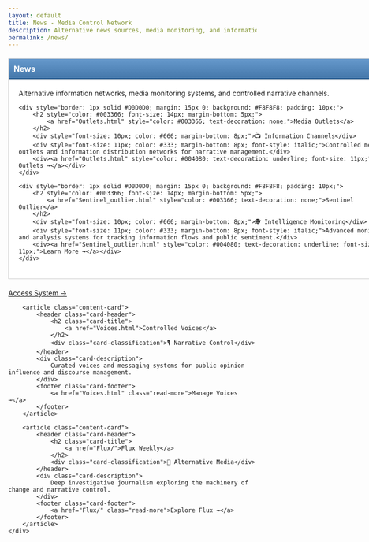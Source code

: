 ```yaml
---
layout: default
title: News - Media Control Network
description: Alternative news sources, media monitoring, and information channels
permalink: /news/
---
```


<div style="width: 760px; margin: 20px auto; background: #fff; border: 1px solid #CCC; padding: 20px;">
    <div style="background: linear-gradient(#6699CC, #4477AA); color: #fff; padding: 10px; font-weight: bold; font-size: 16px; border-bottom: 1px solid #003366; margin: -20px -20px 20px -20px;">News</div>
    <p>Alternative information networks, media monitoring systems, and controlled narrative channels.</p>

    <div style="border: 1px solid #D0D0D0; margin: 15px 0; background: #F8F8F8; padding: 10px;">
        <h2 style="color: #003366; font-size: 14px; margin-bottom: 5px;">
            <a href="Outlets.html" style="color: #003366; text-decoration: none;">Media Outlets</a>
        </h2>
        <div style="font-size: 10px; color: #666; margin-bottom: 8px;">📺 Information Channels</div>
        <div style="font-size: 11px; color: #333; margin-bottom: 8px; font-style: italic;">Controlled media outlets and information distribution networks for narrative management.</div>
        <div><a href="Outlets.html" style="color: #004080; text-decoration: underline; font-size: 11px;">View Outlets →</a></div>
    </div>

    <div style="border: 1px solid #D0D0D0; margin: 15px 0; background: #F8F8F8; padding: 10px;">
        <h2 style="color: #003366; font-size: 14px; margin-bottom: 5px;">
            <a href="Sentinel_outlier.html" style="color: #003366; text-decoration: none;">Sentinel Outlier</a>
        </h2>
        <div style="font-size: 10px; color: #666; margin-bottom: 8px;">🕵️ Intelligence Monitoring</div>
        <div style="font-size: 11px; color: #333; margin-bottom: 8px; font-style: italic;">Advanced monitoring and analysis systems for tracking information flows and public sentiment.</div>
        <div><a href="Sentinel_outlier.html" style="color: #004080; text-decoration: underline; font-size: 11px;">Learn More →</a></div>
    </div>
</div>
            <footer class="card-footer">
                <a href="Sentinel_outlier.html" class="read-more">Access System →</a>
            </footer>
        </article>

        <article class="content-card">
            <header class="card-header">
                <h2 class="card-title">
                    <a href="Voices.html">Controlled Voices</a>
                </h2>
                <div class="card-classification">🎙️ Narrative Control</div>
            </header>
            <div class="card-description">
                Curated voices and messaging systems for public opinion influence and discourse management.
            </div>
            <footer class="card-footer">
                <a href="Voices.html" class="read-more">Manage Voices →</a>
            </footer>
        </article>

        <article class="content-card">
            <header class="card-header">
                <h2 class="card-title">
                    <a href="Flux/">Flux Weekly</a>
                </h2>
                <div class="card-classification">📰 Alternative Media</div>
            </header>
            <div class="card-description">
                Deep investigative journalism exploring the machinery of change and narrative control.
            </div>
            <footer class="card-footer">
                <a href="Flux/" class="read-more">Explore Flux →</a>
            </footer>
        </article>
    </div>
</div>
